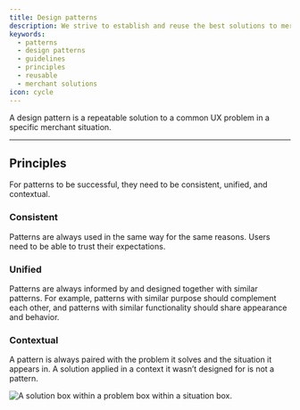 ```yaml
---
title: Design patterns
description: We strive to establish and reuse the best solutions to merchant situations. Identifying and documenting design patterns is one way to make this possible.
keywords:
  - patterns
  - design patterns
  - guidelines
  - principles
  - reusable
  - merchant solutions
icon: cycle
---
```


A design pattern is a repeatable solution to a common UX problem in a specific merchant situation.

---

## Principles

For patterns to be successful, they need to be consistent, unified, and contextual.

### Consistent

Patterns are always used in the same way for the same reasons. Users need to be able to trust their expectations.

### Unified

Patterns are always informed by and designed together with similar patterns. For example, patterns with similar purpose should complement each other, and patterns with similar functionality should share appearance and behavior.

### Contextual

A pattern is always paired with the problem it solves and the situation it appears in. A solution applied in a context it wasn’t designed for is not a pattern.

![A solution box within a problem box within a situation box.](/images/foundations/patterns/design-patterns/situation-problem-solution.png)
